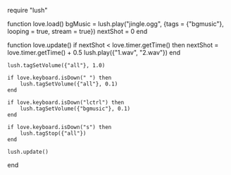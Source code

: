 require "lush"

function love.load()
	bgMusic = lush.play("jingle.ogg", {tags = {"bgmusic"}, looping = true, stream = true})
	nextShot = 0
end

function love.update()
	if nextShot < love.timer.getTime() then
		nextShot = love.timer.getTime() + 0.5
		lush.play({"1.wav", "2.wav"})
	end
	
	lush.tagSetVolume({"all"}, 1.0)
	
	if love.keyboard.isDown(" ") then
		lush.tagSetVolume({"all"}, 0.1)
	end
	
	if love.keyboard.isDown("lctrl") then
		lush.tagSetVolume({"bgmusic"}, 0.1)
	end
	
	if love.keyboard.isDown("s") then
		lush.tagStop({"all"})
	end
	
	lush.update()
end
